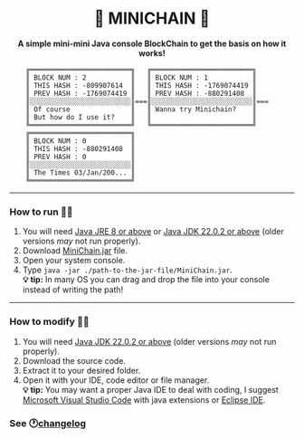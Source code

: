 <h1 align="center" style="font-weight: bold;">🔗 MINICHAIN 🔗</h1>
<p align="center">
    <b>A simple mini-mini Java console BlockChain to get the basis on how it works!</b></br>

		╔═════════════════════════╗   ╔═════════════════════════╗
		║ BLOCK NUM : 2           ║   ║ BLOCK NUM : 1           ║
		║ THIS HASH : -809907614  ║   ║ THIS HASH : -1769074419 ║
		║ PREV HASH : -1769074419 ║   ║ PREV HASH : -880291408  ║
		║░░░░░░░░░░░░░░░░░░░░░░░░░║===║░░░░░░░░░░░░░░░░░░░░░░░░░║===
		║ Of course               ║   ║ Wanna try Minichain?    ║
		║ But how do I use it?    ║   ║                         ║
		╚═════════════════════════╝   ╚═════════════════════════╝   
		╔═════════════════════════╗
   		║ BLOCK NUM : 0           ║
   		║ THIS HASH : -880291408  ║
   		║ PREV HASH : 0           ║
		║░░░░░░░░░░░░░░░░░░░░░░░░░║
   		║ The Times 03/Jan/200... ║
		╚═════════════════════════╝
</p>

---
### How to run 🏃‍♂️
1. You will need [Java JRE 8 or above](https://www.java.com/en/download/) or  [Java JDK 22.0.2 or above](https://www.oracle.com/in/java/technologies/downloads/) (older versions _may_ not run properly).
2. Download [MiniChain.jar](MiniChain.jar) file.
3. Open your system console.
4. Type `java -jar ./path-to-the-jar-file/MiniChain.jar`.  
**💡 tip:** In many OS you can drag and drop the file into your console instead of writing the path!

---
### How to modify 👨‍🔧
1. You will need [Java JDK 22.0.2 or above](https://www.oracle.com/in/java/technologies/downloads/) (older versions _may_ not run properly).
2. Download the source code.
3. Extract it to your desired folder.
4. Open it with your IDE, code editor or file manager.  
**💡 tip:** You may want a proper Java IDE to deal with coding, I suggest [Microsoft Visual Studio Code](https://code.visualstudio.com/download) with java extensions or [Eclipse IDE](https://eclipseide.org/).
   
### See 🕐[changelog](/docs/changelog.md)
